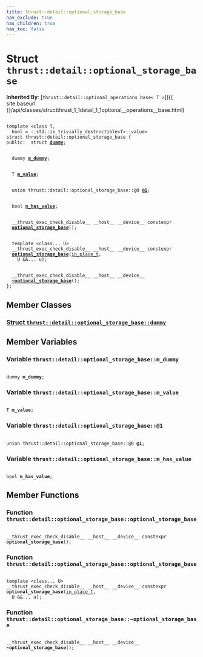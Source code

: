 ```yaml
---
title: thrust::detail::optional_storage_base
nav_exclude: true
has_children: true
has_toc: false
---
```


# Struct `thrust::detail::optional_storage_base`

**Inherited By**:
[`thrust::detail::optional_operations_base< T >`]({{ site.baseurl }}/api/classes/structthrust_1_1detail_1_1optional__operations__base.html)

<code class="doxybook">
<span>template &lt;class T,</span>
<span>&nbsp;&nbsp;bool = ::std::is&#95;trivially&#95;destructible&lt;T&gt;::value&gt;</span>
<span>struct thrust::detail::optional&#95;storage&#95;base {</span>
<span>public:</span><span>&nbsp;&nbsp;struct <b><a href="{{ site.baseurl }}/api/classes/structthrust_1_1detail_1_1optional__storage__base_1_1dummy.html">dummy</a></b>;</span>
<br>
<span>&nbsp;&nbsp;dummy <b><a href="{{ site.baseurl }}/api/classes/structthrust_1_1detail_1_1optional__storage__base.html#variable-m-dummy">m&#95;dummy</a></b>;</span>
<br>
<span>&nbsp;&nbsp;T <b><a href="{{ site.baseurl }}/api/classes/structthrust_1_1detail_1_1optional__storage__base.html#variable-m-value">m&#95;value</a></b>;</span>
<br>
<span>&nbsp;&nbsp;union thrust::detail::optional_storage_base::@0 <b><a href="{{ site.baseurl }}/api/classes/structthrust_1_1detail_1_1optional__storage__base.html#variable-@1">@1</a></b>;</span>
<br>
<span>&nbsp;&nbsp;bool <b><a href="{{ site.baseurl }}/api/classes/structthrust_1_1detail_1_1optional__storage__base.html#variable-m-has-value">m&#95;has&#95;value</a></b>;</span>
<br>
<span>&nbsp;&nbsp;__thrust_exec_check_disable__ __host__ __device__ constexpr </span><span>&nbsp;&nbsp;<b><a href="{{ site.baseurl }}/api/classes/structthrust_1_1detail_1_1optional__storage__base.html#function-optional-storage-base">optional&#95;storage&#95;base</a></b>();</span>
<br>
<span>&nbsp;&nbsp;template &lt;class... U&gt;</span>
<span>&nbsp;&nbsp;__thrust_exec_check_disable__ __host__ __device__ constexpr </span><span>&nbsp;&nbsp;<b><a href="{{ site.baseurl }}/api/classes/structthrust_1_1detail_1_1optional__storage__base.html#function-optional-storage-base">optional&#95;storage&#95;base</a></b>(<a href="{{ site.baseurl }}/api/classes/structthrust_1_1in__place__t.html">in_place_t</a>,</span>
<span>&nbsp;&nbsp;&nbsp;&nbsp;U &&... u);</span>
<br>
<span>&nbsp;&nbsp;__thrust_exec_check_disable__ __host__ __device__ </span><span>&nbsp;&nbsp;<b><a href="{{ site.baseurl }}/api/classes/structthrust_1_1detail_1_1optional__storage__base.html#function-~optional-storage-base">~optional&#95;storage&#95;base</a></b>();</span>
<span>};</span>
</code>

## Member Classes

<h3 id="struct-thrustdetailoptional-storage-basedummy">
<a href="{{ site.baseurl }}/api/classes/structthrust_1_1detail_1_1optional__storage__base_1_1dummy.html">Struct <code>thrust::detail::optional&#95;storage&#95;base::dummy</code>
</a>
</h3>


## Member Variables

<h3 id="variable-m-dummy">
Variable <code>thrust::detail::optional&#95;storage&#95;base::m&#95;dummy</code>
</h3>

<code class="doxybook">
<span>dummy <b>m_dummy</b>;</span></code>
<h3 id="variable-m-value">
Variable <code>thrust::detail::optional&#95;storage&#95;base::m&#95;value</code>
</h3>

<code class="doxybook">
<span>T <b>m_value</b>;</span></code>
<h3 id="variable-@1">
Variable <code>thrust::detail::optional&#95;storage&#95;base::@1</code>
</h3>

<code class="doxybook">
<span>union thrust::detail::optional_storage_base::@0 <b>@1</b>;</span></code>
<h3 id="variable-m-has-value">
Variable <code>thrust::detail::optional&#95;storage&#95;base::m&#95;has&#95;value</code>
</h3>

<code class="doxybook">
<span>bool <b>m_has_value</b>;</span></code>

## Member Functions

<h3 id="function-optional-storage-base">
Function <code>thrust::detail::optional&#95;storage&#95;base::optional&#95;storage&#95;base</code>
</h3>

<code class="doxybook">
<span>__thrust_exec_check_disable__ __host__ __device__ constexpr </span><span><b>optional_storage_base</b>();</span></code>
<h3 id="function-optional-storage-base">
Function <code>thrust::detail::optional&#95;storage&#95;base::optional&#95;storage&#95;base</code>
</h3>

<code class="doxybook">
<span>template &lt;class... U&gt;</span>
<span>__thrust_exec_check_disable__ __host__ __device__ constexpr </span><span><b>optional_storage_base</b>(<a href="{{ site.baseurl }}/api/classes/structthrust_1_1in__place__t.html">in_place_t</a>,</span>
<span>&nbsp;&nbsp;U &&... u);</span></code>
<h3 id="function-~optional-storage-base">
Function <code>thrust::detail::optional&#95;storage&#95;base::~optional&#95;storage&#95;base</code>
</h3>

<code class="doxybook">
<span>__thrust_exec_check_disable__ __host__ __device__ </span><span><b>~optional_storage_base</b>();</span></code>

